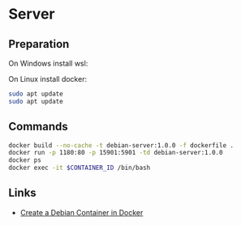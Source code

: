 # Server

## Preparation

On Windows install wsl:

On Linux install docker:

```sh
sudo apt update
sudo apt update 
```

## Commands

```sh
docker build --no-cache -t debian-server:1.0.0 -f dockerfile .
docker run -p 1180:80 -p 15901:5901 -td debian-server:1.0.0
docker ps
docker exec -it $CONTAINER_ID /bin/bash
```

## Links

- [Create a Debian Container in Docker](https://jolthgs.wordpress.com/2019/09/25/create-a-debian-container-in-docker-for-development/)